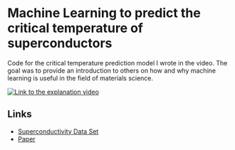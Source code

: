 # Machine Learning to predict the critical temperature of superconductors

Code for the critical temperature prediction model I wrote in the video. The goal was to provide an introduction to others on how and why machine learning is useful in the field of materials science. 

[![Link to the explanation video](https://img.youtube.com/vi/bq95oFRvFto/maxresdefault.jpg)](https://www.youtube.com/watch?v=bq95oFRvFto)

## Links
* [Superconductivity Data Set](https://archive.ics.uci.edu/ml/datasets/Superconductivty+Data)
* [Paper](https://www.nature.com/articles/s41524-018-0085-8.pdf)

